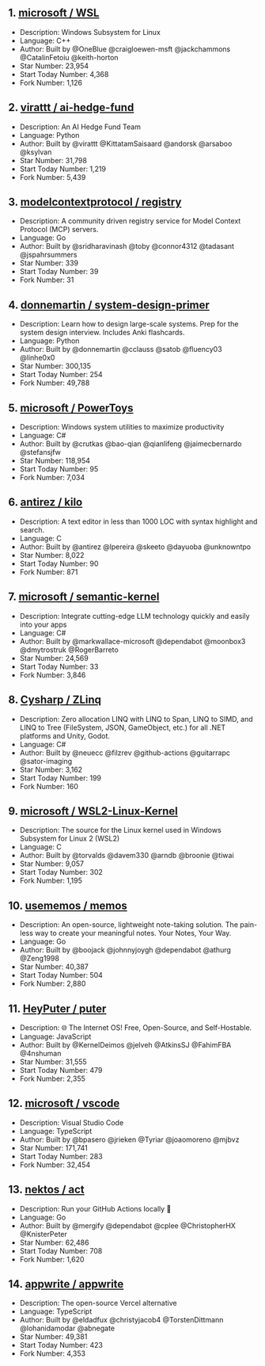 ## 1. [microsoft / WSL](https://github.com/microsoft/WSL)
- Description: Windows Subsystem for Linux
- Language: C++
- Author: Built by @OneBlue @craigloewen-msft @jackchammons @CatalinFetoiu @keith-horton
- Star Number: 23,954
- Start Today Number: 4,368
- Fork Number: 1,126

## 2. [virattt / ai-hedge-fund](https://github.com/virattt/ai-hedge-fund)
- Description: An AI Hedge Fund Team
- Language: Python
- Author: Built by @virattt @KittatamSaisaard @andorsk @arsaboo @ksylvan 
- Star Number: 31,798
- Start Today Number: 1,219
- Fork Number: 5,439

## 3. [modelcontextprotocol / registry](https://github.com/modelcontextprotocol/registry)
- Description: A community driven registry service for Model Context Protocol (MCP) servers.
- Language: Go
- Author: Built by @sridharavinash @toby @connor4312 @tadasant @jspahrsummers
- Star Number: 339
- Start Today Number: 39
- Fork Number: 31

## 4. [donnemartin / system-design-primer](https://github.com/donnemartin/system-design-primer)
- Description: Learn how to design large-scale systems. Prep for the system design interview. Includes Anki flashcards.
- Language: Python
- Author: Built by @donnemartin @cclauss @satob @fluency03 @linhe0x0
- Star Number: 300,135
- Start Today Number: 254
- Fork Number: 49,788

## 5. [microsoft / PowerToys](https://github.com/microsoft/PowerToys)
- Description: Windows system utilities to maximize productivity
- Language: C#
- Author: Built by @crutkas @bao-qian @qianlifeng @jaimecbernardo @stefansjfw
- Star Number: 118,954
- Start Today Number: 95
- Fork Number: 7,034

## 6. [antirez / kilo](https://github.com/antirez/kilo)
- Description: A text editor in less than 1000 LOC with syntax highlight and search.
- Language: C
- Author: Built by @antirez @lpereira @skeeto @dayuoba @unknowntpo
- Star Number: 8,022
- Start Today Number: 90
- Fork Number: 871

## 7. [microsoft / semantic-kernel](https://github.com/microsoft/semantic-kernel)
- Description: Integrate cutting-edge LLM technology quickly and easily into your apps
- Language: C#
- Author: Built by @markwallace-microsoft @dependabot @moonbox3 @dmytrostruk @RogerBarreto
- Star Number: 24,569
- Start Today Number: 33
- Fork Number: 3,846

## 8. [Cysharp / ZLinq](https://github.com/Cysharp/ZLinq)
- Description: Zero allocation LINQ with LINQ to Span, LINQ to SIMD, and LINQ to Tree (FileSystem, JSON, GameObject, etc.) for all .NET platforms and Unity, Godot.     
- Language: C#
- Author: Built by @neuecc @filzrev @github-actions @guitarrapc @sator-imaging
- Star Number: 3,162
- Start Today Number: 199
- Fork Number: 160

## 9. [microsoft / WSL2-Linux-Kernel](https://github.com/microsoft/WSL2-Linux-Kernel)
- Description: The source for the Linux kernel used in Windows Subsystem for Linux 2 (WSL2)
- Language: C
- Author: Built by @torvalds @davem330 @arndb @broonie @tiwai
- Star Number: 9,057
- Start Today Number: 302
- Fork Number: 1,195

## 10. [usememos / memos](https://github.com/usememos/memos)
- Description: An open-source, lightweight note-taking solution. The pain-less way to create your meaningful notes. Your Notes, Your Way.
- Language: Go
- Author: Built by @boojack @johnnyjoygh @dependabot @athurg @Zeng1998
- Star Number: 40,387
- Start Today Number: 504
- Fork Number: 2,880

## 11. [HeyPuter / puter](https://github.com/HeyPuter/puter)
- Description: 🌐 The Internet OS! Free, Open-Source, and Self-Hostable.
- Language: JavaScript
- Author: Built by @KernelDeimos @jelveh @AtkinsSJ @FahimFBA @4nshuman
- Star Number: 31,555
- Start Today Number: 479
- Fork Number: 2,355

## 12. [microsoft / vscode](https://github.com/microsoft/vscode)
- Description: Visual Studio Code
- Language: TypeScript
- Author: Built by @bpasero @jrieken @Tyriar @joaomoreno @mjbvz
- Star Number: 171,741
- Start Today Number: 283
- Fork Number: 32,454

## 13. [nektos / act](https://github.com/nektos/act)
- Description: Run your GitHub Actions locally 🚀
- Language: Go
- Author: Built by @mergify @dependabot @cplee @ChristopherHX @KnisterPeter
- Star Number: 62,486
- Start Today Number: 708
- Fork Number: 1,620

## 14. [appwrite / appwrite](https://github.com/appwrite/appwrite)
- Description: The open-source Vercel alternative
- Language: TypeScript
- Author: Built by @eldadfux @christyjacob4 @TorstenDittmann @lohanidamodar @abnegate
- Star Number: 49,381
- Start Today Number: 423
- Fork Number: 4,353